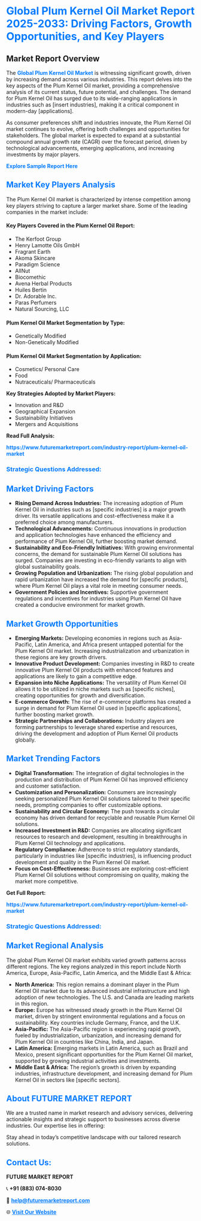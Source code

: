 <h1 style="color: #007BFF;">Global Plum Kernel Oil Market Report 2025-2033: Driving Factors, Growth Opportunities, and Key Players</h1>

<section id="overview">
<h2>Market Report Overview</h2>
<p>The <a href="https://www.futuremarketreport.com/industry-report/plum-kernel-oil-market" style="color: #007BFF; text-decoration: none;"><strong>Global Plum Kernel Oil Market</strong></a> is witnessing significant growth, driven by increasing demand across various industries. This report delves into the key aspects of the Plum Kernel Oil market, providing a comprehensive analysis of its current status, future potential, and challenges. The demand for Plum Kernel Oil has surged due to its wide-ranging applications in industries such as [insert industries], making it a critical component in modern-day [applications].</p>
<p>As consumer preferences shift and industries innovate, the Plum Kernel Oil market continues to evolve, offering both challenges and opportunities for stakeholders. The global market is expected to expand at a substantial compound annual growth rate (CAGR) over the forecast period, driven by technological advancements, emerging applications, and increasing investments by major players.</p>
</section>

<section id="overview">
<p><a href="https://www.futuremarketreport.com/request-sample/reportId=27101" style="color: #007BFF; text-decoration: none;"><strong>Explore Sample Report Here</strong></a></p>
</section>

<section id="key-players">
<h2 style="color: #007BFF;">Market Key Players Analysis</h2>
<p>The Plum Kernel Oil market is characterized by intense competition among key players striving to capture a larger market share. Some of the leading companies in the market include:</p>
<h4>Key Players Covered in the Plum Kernel Oil Report:</h4>
<ul><li>The Kerfoot Group</li><li>Henry Lamotte Oils GmbH</li><li>Fragrant Earth</li><li>Akoma Skincare</li><li>Paradigm Science</li><li>AllNut</li><li>Biocomethic</li><li>Avena Herbal Products</li><li>Huiles Bertin</li><li>Dr. Adorable Inc.</li><li>Paras Perfumers</li><li>Natural Sourcing, LLC</li></ul>
<h4>Plum Kernel Oil Market Segmentation by Type:</h4>
<ul><li>Genetically Modified</li><li>Non-Genetically Modified</li></ul>

<h4>Plum Kernel Oil Market Segmentation by Application:</h4>
<ul><li>Cosmetics/ Personal Care</li><li>Food</li><li>Nutraceuticals/ Pharmaceuticals</li></ul>
<p><strong>Key Strategies Adopted by Market Players:</strong></p>
<ul>
<li>Innovation and R&D</li>
<li>Geographical Expansion</li>
<li>Sustainability Initiatives</li>
<li>Mergers and Acquisitions</li>
</ul>
</section>

<section>
<p><strong>Read Full Analysis: </strong></p><a href="https://www.futuremarketreport.com/industry-report/plum-kernel-oil-market" style="color: #007BFF; text-decoration: none;"><strong>https://www.futuremarketreport.com/industry-report/plum-kernel-oil-market</strong></a>
<h3 style="color: #007BFF;">Strategic Questions Addressed:</h3>
</section>

<section id="driving-factors">
<h2 style="color: #007BFF;">Market Driving Factors</h2>
<ul>
<li><strong>Rising Demand Across Industries:</strong> The increasing adoption of Plum Kernel Oil in industries such as [specific industries] is a major growth driver. Its versatile applications and cost-effectiveness make it a preferred choice among manufacturers.</li>
<li><strong>Technological Advancements:</strong> Continuous innovations in production and application technologies have enhanced the efficiency and performance of Plum Kernel Oil, further boosting market demand.</li>
<li><strong>Sustainability and Eco-Friendly Initiatives:</strong> With growing environmental concerns, the demand for sustainable Plum Kernel Oil solutions has surged. Companies are investing in eco-friendly variants to align with global sustainability goals.</li>
<li><strong>Growing Population and Urbanization:</strong> The rising global population and rapid urbanization have increased the demand for [specific products], where Plum Kernel Oil plays a vital role in meeting consumer needs.</li>
<li><strong>Government Policies and Incentives:</strong> Supportive government regulations and incentives for industries using Plum Kernel Oil have created a conducive environment for market growth.</li>
</ul>
</section>

<section id="growth-opportunities">
<h2 style="color: #007BFF;">Market Growth Opportunities</h2>
<ul>
<li><strong>Emerging Markets:</strong> Developing economies in regions such as Asia-Pacific, Latin America, and Africa present untapped potential for the Plum Kernel Oil market. Increasing industrialization and urbanization in these regions are key growth drivers.</li>
<li><strong>Innovative Product Development:</strong> Companies investing in R&D to create innovative Plum Kernel Oil products with enhanced features and applications are likely to gain a competitive edge.</li>
<li><strong>Expansion into Niche Applications:</strong> The versatility of Plum Kernel Oil allows it to be utilized in niche markets such as [specific niches], creating opportunities for growth and diversification.</li>
<li><strong>E-commerce Growth:</strong> The rise of e-commerce platforms has created a surge in demand for Plum Kernel Oil used in [specific applications], further boosting market growth.</li>
<li><strong>Strategic Partnerships and Collaborations:</strong> Industry players are forming partnerships to leverage shared expertise and resources, driving the development and adoption of Plum Kernel Oil products globally.</li>
</ul>
</section>

<section id="trending-factors">
<h2 style="color: #007BFF;">Market Trending Factors</h2>
<ul>
<li><strong>Digital Transformation:</strong> The integration of digital technologies in the production and distribution of Plum Kernel Oil has improved efficiency and customer satisfaction.</li>
<li><strong>Customization and Personalization:</strong> Consumers are increasingly seeking personalized Plum Kernel Oil solutions tailored to their specific needs, prompting companies to offer customizable options.</li>
<li><strong>Sustainability and Circular Economy:</strong> The push towards a circular economy has driven demand for recyclable and reusable Plum Kernel Oil solutions.</li>
<li><strong>Increased Investment in R&D:</strong> Companies are allocating significant resources to research and development, resulting in breakthroughs in Plum Kernel Oil technology and applications.</li>
<li><strong>Regulatory Compliance:</strong> Adherence to strict regulatory standards, particularly in industries like [specific industries], is influencing product development and quality in the Plum Kernel Oil market.</li>
<li><strong>Focus on Cost-Effectiveness:</strong> Businesses are exploring cost-efficient Plum Kernel Oil solutions without compromising on quality, making the market more competitive.</li>
</ul>
</section>

<section>
<p><strong>Get Full Report: </strong></p><a href="https://www.futuremarketreport.com/industry-report/plum-kernel-oil-market" style="color: #007BFF; text-decoration: none;"><strong>https://www.futuremarketreport.com/industry-report/plum-kernel-oil-market</strong></a>
<h3 style="color: #007BFF;">Strategic Questions Addressed:</h3>
</section>


<section id="regional-analysis">
<h2 style="color: #007BFF;">Market Regional Analysis</h2>
<p>The global Plum Kernel Oil market exhibits varied growth patterns across different regions. The key regions analyzed in this report include North America, Europe, Asia-Pacific, Latin America, and the Middle East & Africa:</p>
<ul>
<li><strong>North America:</strong> This region remains a dominant player in the Plum Kernel Oil market due to its advanced industrial infrastructure and high adoption of new technologies. The U.S. and Canada are leading markets in this region.</li>
<li><strong>Europe:</strong> Europe has witnessed steady growth in the Plum Kernel Oil market, driven by stringent environmental regulations and a focus on sustainability. Key countries include Germany, France, and the U.K.</li>
<li><strong>Asia-Pacific:</strong> The Asia-Pacific region is experiencing rapid growth, fueled by industrialization, urbanization, and increasing demand for Plum Kernel Oil in countries like China, India, and Japan.</li>
<li><strong>Latin America:</strong> Emerging markets in Latin America, such as Brazil and Mexico, present significant opportunities for the Plum Kernel Oil market, supported by growing industrial activities and investments.</li>
<li><strong>Middle East & Africa:</strong> The region’s growth is driven by expanding industries, infrastructure development, and increasing demand for Plum Kernel Oil in sectors like [specific sectors].</li>
</ul>
</section>

<footer>
<h2 style="color: #007BFF;">About FUTURE MARKET REPORT</h2>
<p>We are a trusted name in market research and advisory services, delivering actionable insights and strategic support to businesses across diverse industries. Our expertise lies in offering:</p>

<p>Stay ahead in today’s competitive landscape with our tailored research solutions.</p>

<h2 style="color: #007BFF;">Contact Us:</h2>
<p><strong>FUTURE MARKET REPORT</strong></p>
<p>📞 <strong>+91 (883) 074-8030</strong></p>
<p>📧 <strong><a href="mailto:help@futuremarketreport.com" style="color: #007BFF;">help@futuremarketreport.com</a></strong></p>
<p>🌐 <strong><a href="https://www.futuremarketreport.com/" style="color: #007BFF;">Visit Our Website</a></strong></p>
</footer>